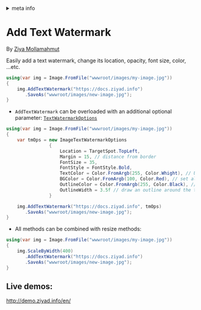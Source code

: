 <!-- meta tags details, will be assigned to meta tags inside header by js -->
<div id="meta-info">
<details><summary>meta info</summary>

> * Title: <i id="md-title">LazZiya.ImageResize - Add Text Watermark</i>
> * Keywords: <i id="md-keywords">asp.net-core, image, resize, crop, scale, text watermark, animated, gif</i>
> * Description: <i id="md-description">Image resizing tool for .Net applications to resize images and add text/image watermark, Supports most common image types including animated gif.</i>
> * Author: <i id="md-author">Ziya Mollamahmut</i>
> * Date: <i id="md-date">10-Feb-2021</i>
> * Image: <i id="md-image">https://github.com/LazZiya/Docs/raw/master/LazZiya.ImageResize/v4.0/images/lazziya-imageresize-logo.png</i>
> * Image-alt: <i id="md-image-alt">LazZiya.ImageResize Logo</i>
> * Version: <i id="md-version">v4.0</i>

</details>
</div>

# Add Text Watermark

By [Ziya Mollamahmut](https://github.com/LazZiya)

Easily add a text watermark, change its location, opacity, font size, color, ...etc.
````csharp
using(var img = Image.FromFile("wwwroot/images/my-image.jpg"))
{
    img.AddTextWatermark("https://docs.ziyad.info")
       .SaveAs("wwwroot/images/new-image.jpg");
}
````

- `AddTextWatermark` can be overloaded with an additional optional parameter: [`TextWatermarkOptions`][1]

````csharp
using(var img = Image.FromFile("wwwroot/images/my-image.jpg"))
{
    var tmOps = new ImageTextWatermarkOptions
                {
                    Location = TargetSpot.TopLeft,
                    Margin = 15, // distance from border
                    FontSize = 35,
                    FontStyle = FontStyle.Bold,
                    TextColor = Color.FromArgb(255, Color.Whight), // Use alpha channel to change opacity
                    BGColor = Color.FromArgb(100, Color.Red), // set alpha to 0 to remove background
                    OutlineColor = Color.FromArgb(255, Color.Black), // Use alpha channel to change opacity
                    OutlineWidth = 3.5f // draw an outline around the text
                }

    img.AddTextWatermark("https://docs.ziyad.info", tmOps)
       .SaveAs("wwwroot/images/new-image.jpg");
}
````

- All methods can be combined with resize methods:
````csharp
using(var img = Image.FromFile("wwwroot/images/my-image.jpg"))
{
    img.ScaleByWidth(400)
       .AddTextWatermark("https://docs.ziyad.info")
       .SaveAs("wwwroot/images/new-image.jpg");
}
````

## Live demos:
http://demo.ziyad.info/en/

[1]:https://github.com/LazZiya/ImageResize/blob/master/LazZiya.ImageResize/TextWatermarkOptions.cs